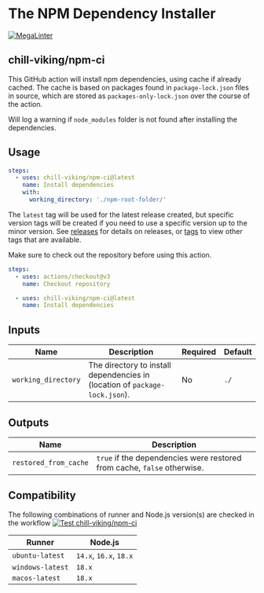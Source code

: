 # The NPM Dependency Installer

[![MegaLinter](https://github.com/chill-viking/npm-ci/workflows/MegaLinter/badge.svg?branch=main)](https://github.com/chill-viking/npm-ci/actions?query=workflow%3AMegaLinter+branch%3Amain)

## chill-viking/npm-ci

This GitHub action will install npm dependencies, using cache if already cached. The cache is based on packages found in `package-lock.json` files in source, which are stored as `packages-only-lock.json` over the course of the action.

Will log a warning if `node_modules` folder is not found after installing the dependencies.

## Usage

```yml
steps:
  - uses: chill-viking/npm-ci@latest
    name: Install dependencies
    with:
      working_directory: './npm-root-folder/'
```

The `latest` tag will be used for the latest release created, but specific version tags will be created if you need to use a specific version up to the minor version. See [releases](https://github.com/chill-viking/npm-ci/releases) for details on releases, or [tags](https://github.com/chill-viking/npm-ci/tags) to view other tags that are available.

Make sure to check out the repository before using this action.

```yml
steps:
  - uses: actions/checkout@v3
    name: Checkout repository

  - uses: chill-viking/npm-ci@latest
    name: Install dependencies
```

## Inputs

| Name                | Description                                                                 | Required | Default |
|---------------------|-----------------------------------------------------------------------------|----------|---------|
| `working_directory` | The directory to install dependencies in (location of `package-lock.json`). | No       | `./`    |

## Outputs

| Name                  | Description                                                             |
|-----------------------|-------------------------------------------------------------------------|
| `restored_from_cache` | `true` if the dependencies were restored from cache, `false` otherwise. |

## Compatibility

The following combinations of runner and Node.js version(s) are checked in the workflow [![Test chill-viking/npm-ci](https://github.com/chill-viking/npm-ci/actions/workflows/test-action.yml/badge.svg)](https://github.com/chill-viking/npm-ci/actions/workflows/test-action.yml)

| Runner           | Node.js                |
|------------------|------------------------|
| `ubuntu-latest`  | `14.x`, `16.x`, `18.x` |
| `windows-latest` | `18.x`                 |
| `macos-latest`   | `18.x`                 |
